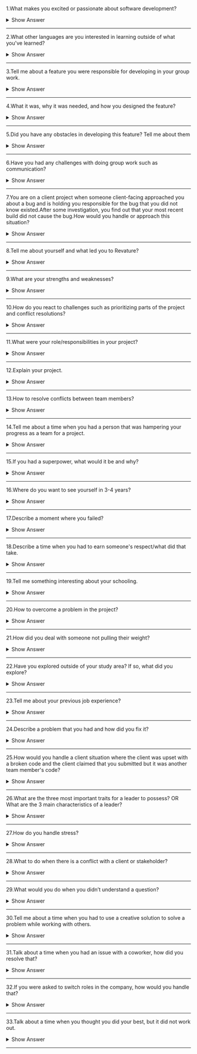 1.What makes you excited or passionate about software development?

<details markdown="1">
<summary> Show Answer </summary>
<blockquote markdown="1">
 
Sample Answer 1: I want to be a software developer because designing computer programs lets me use my creative and problem-solving skills.Software development wasn't my initial career path, but I'm glad I discovered it.In college, I originally studied communications.After obtaining my bachelor's degree in communications, I accepted a job as an editor at a publishing firm.I was responsible for correcting grammatical and stylistic mistakes in clients' work.While I was good at my job and worked hard, the position didn't excite me, so I searched for something more fulfilling.I learned more about the subject via online resources and began to teach myself basic concepts.Eventually, I earned a bachelor's degree in computer science.I enjoyed the challenges that my education presented, and I'm very excited to work as a professional software developer and use the versatile skills that this career demands.

Sample answer 2: I am a Mathematics student.In my eyes, Mathematics is the tool used by the nature to communicate with humans.Similarly, programming is the tool used by humans to communicate with computers.It feels like a great achievement when you finally get the code right after weeks of debugging.Seriously, those who have never done programming will never know the feeling.It feels like a savior when you figure out and implement the edge cases beforehand.In short, programming is challenging, gives me thrills, and gives a workout to my brain.That’s why I’m passionate about programming.

</blockquote>
</details>

------------
 
2.What other languages are you interested in learning outside of what you've learned?

<details markdown="1">
<summary> Show Answer </summary>
<blockquote markdown="1">
 
Sample Answer: Related to technical languages and choose an answer on why did you choose that programming language.

Sample answer: I would learn German and Spanish.I choose German because the vocabulary is similar to English.I choose Spanish as its widely spoken.These 2 languages might help me in my career upliftment as well.
 
</blockquote>
</details>
 
-----------


3.Tell me about a feature you were responsible for developing in your group work.

<details markdown="1">
<summary> Show Answer </summary>
<blockquote markdown="1">
 
Sample answer: I created a utility that helps convert the excel data to a format that my company’s platform supports.

</blockquote>
</details>
 
------------
 
4.What it was, why it was needed, and how you designed the feature?

<details markdown="1">
<summary> Show Answer </summary>
<blockquote markdown="1">
 
Sample answer: A conversion utility that converts all the excel data into a specific format, which was manually done earlier, and when we developed this, it saved a lot of time along with accuracy.
 
</blockquote>
</details>
 
------------

5.Did you have any obstacles in developing this feature? Tell me about them

<details markdown="1">
<summary> Show Answer </summary>
<blockquote markdown="1">
 
Sample answer: I was developing this utility in my available time and I couldn’t spend my work hours.Hence, was concerned about time management but I managed to complete the utility along with my other project works.
 
</blockquote>
</details>
 
--------------

6.Have you had any challenges with doing group work such as communication?

<details markdown="1">
<summary> Show Answer </summary>
<blockquote markdown="1">
 
Sample Answer: 
Lack of clarity
Trust issues
Personality conflicts
Withholding information
Lack of communication
Reduced engagement
Excessive staff numbers
Interior competition
Sample scenario: When I was working with a team of 10 people on a project of content creation, everyone had multiple opinions about executing the task.At times, it led to personal conflicts as well.We, as a team, decided to talk about this and come up with a common strategy that everyone supports and we were successful in accomplishing that.Initially, we had struggled to come up with a common solution due to communication barriers but we figured out ways to resolve and the task is successfully executed.
 
</blockquote>
</details>

---------------


7.You are on a client project when someone client-facing approached you about a bug and is holding you responsible for the bug that you did not know existed.After some investigation, you find out that your most recent 
build did not cause the bug.How would you handle or approach this situation?

<details markdown="1">
<summary> Show Answer </summary>
<blockquote markdown="1">
 
If you are an ethical and empathetic person you own up to this and let the chips fall where they may.You need to ensure that when you notify your client of the fault, you also inform them of how this mistake occurred and how it will never occur again with documented changes in processes and tests to catch any similar issue in the future.Even though the broken code is from someone else and you are not at fault, do not come up with reasons defending your part.Instead, try to take responsibility and come up with solutions to resolve this problem.That way, you portray yourself as a good and responsible team player.

</blockquote>
</details>
 
-------------

8.Tell me about yourself and what led you to Revature?

<details markdown="1">
<summary> Show Answer </summary>
<blockquote markdown="1">
 
Sample Answer: Good morning.I want to thank everyone for giving me this golden opportunity to introduce myself.My name is ABC, and I am from Bombay.I am a computer science graduate from XYZ university.I now work as an intern at Youth Foundation, and I am a big fan of soccer and gymnastics.My goal is to build a successful career as an XYZ, which can help the company and me personally.My strengths are my positive attitude, punctuality, and interpersonal skills.My weakness is my emotional nature.This is all about me.Thanks once again for this wonderful chance.

Revature is a well-reputed company with numerous opportunities on learning platforms.It has got a good working environment and the knowledge and career opportunities that Revature provides is much essential for the current industry.Also, Revature’s business model is unique which made me choose them without a second thought.

</blockquote>
</details>
 
---------------
 
9.What are your strengths and weaknesses?

<details markdown="1">
<summary> Show Answer </summary>
<blockquote markdown="1">
 
Sample Answer: To state my strength and weakness can be a little confusing because both two concepts are the same for me.My quality of being self-motivated.I can work hard and consistently to achieve a goal if that helps me in growing and learning.I can motivate myself to do a task even when there are multiple obstacles, and I can complete it.However, my weakness is being over-self-motivated cause in that process I lose myself and get too goal-oriented it is a team task then my self-goals become a burden for them and as a result, I come across clashes and group breakdowns.I have been working on this for the last few months where I set a limit for myself and the team and try not to affect my goals and objectives and become the pressure for others.

(For the most part, strengths should include your soft skills.This question is mostly asked to check a candidate’s behavioral skills, your technical skills are tested in your technical interview.No, mentioning your weakness will not affect your performance negatively.However, saying that you have no weaknesses will make you sound arrogant.)

</blockquote>
</details>

--------------

10.How do you react to challenges such as prioritizing parts of the project and conflict resolutions?

<details markdown="1">
<summary> Show Answer </summary>
<blockquote markdown="1">

Ways to manage conflict resolution:
1.Talk with the other person
2.Focus on behavior and events, not on personalities
3.Listen carefully
4.Identify points of agreement and disagreement
5.Prioritize the areas of conflict
6.Develop a plan to work on each conflict
7.Follow through on your plan
8.Build on your success

Sample answer: When I am assigned a project, I would segregate the project modules based on the stages of development.I will make sure that the phase is streamlined with the execution along with the entire team.Also, regular one-on-one and proper communication would resolve most of the conflicts.

</blockquote>
</details>

-------------

11.What were your role/responsibilities in your project?

<details markdown="1">
<summary> Show Answer </summary>
<blockquote markdown="1">

(Should get the details from their respective portfolios)
 
</blockquote>
</details>

-------------

12.Explain your project.

<details markdown="1">
<summary> Show Answer </summary>
<blockquote markdown="1">
 
(Should get the details from their respective portfolios)

</blockquote>
</details>
 
-------------

13.How to resolve conflicts between team members?

<details markdown="1">
<summary> Show Answer </summary>
<blockquote markdown="1">
 
Sample Answer: When faced with a conflict, I like to ask questions and understand my coworker’s perspectives.This helps keep the situation calm and helps them feel like they’re being heard, and after this, I’ve found it’s much easier to come to an agreement or compromise while both staying a lot calmer.

</blockquote>
</details>

---------------

14.Tell me about a time when you had a person that was hampering your progress as a team for a project.

<details markdown="1">
<summary> Show Answer </summary>
<blockquote markdown="1">

Sample Answer:  "I participated in a fellowship program over the summer as a part of my studies.Through the program, I was able to conduct a research project of my using university resources, like the library's special collections archive, to support my work.I worked alongside three other fellows who were taking part in the program and conducting their projects.We collaborated while forming our research questions, and one of my coworkers was particularly negative about my approach to my project.I wanted to understand her concerns, so I asked her about them in one of our collaborative meetings.
Unfortunately, she avoided my question.Afterward, I spoke with my research mentor and asked for her guidance.My mentor advised me to speak with my coworker privately, so I invited her to get coffee with me later that day.During our conversation, I asked for her feedback about my project.I realized she was planning on using the same archive as me to support her research and had concerns regarding the availability of the space and resources.I reassured her that she would have access as well, and together we created a schedule that worked for the both of us."

</blockquote>
</details>

--------------

15.If you had a superpower, what would it be and why?

<details markdown="1">
<summary> Show Answer </summary>
<blockquote markdown="1">

Sample Answer: “My superpower would have to be super-speed, like The Flash.I like to be productive and make the most out of every minute of the day.As it pertains to work, I perform tasks at a torrid pace.This not only keeps me focused and engaged for long periods, but it also allows me to do more than most workers can in a full, 8-hour workday.”


</blockquote>
</details>

--------------

16.Where do you want to see yourself in 3-4 years?

<details markdown="1">
<summary> Show Answer </summary>
<blockquote markdown="1">
 
Sample Answer 1: I firmly believe in self-development and knowledge enhancement, so for sure, I will develop myself and gain more knowledge in the next 5 years to be a better version of myself.So, I and my organization can grow together.

Sample Answer 2: In the next five years, I want to see myself as more responsible, knowledgeable, and experienced.I will make sure that I explore skills and used opportunities so that I can contribute and share my knowledge, see myself learning and growing with every experience and last of course want to be happy.

</blockquote>
</details>

--------------

17.Describe a moment where you failed?

<details markdown="1">
<summary> Show Answer </summary>
<blockquote markdown="1">

Sample Answer: “When I started my first internship, I was overly eager to go the extra mile.I agreed to take on unrealistic deadlines with coworkers.I was late completing at least one task each week, and my coworkers were not happy with me.After that experience, I devised a tracking system to make sure I knew how long each task would realistically take and made sure never to fall behind again.I understand now that it’s better to give a longer timeline and be early than promising the moon and fail to deliver.”

</blockquote>
</details>

---------------

18.Describe a time when you had to earn someone's respect/what did that take.

<details markdown="1">
<summary> Show Answer </summary>
<blockquote markdown="1">

Sample Answer: I believe that respect is something that we must earn through our actions and not demand it.Treating everyone equally, being empathetic, and being courteous would make anyone respect us.All it takes is to treat others in the way that we have to be treated.

</blockquote>
</details>

--------------

19.Tell me something interesting about your schooling.

<details markdown="1">
<summary> Show Answer </summary>
<blockquote markdown="1">
 

Sample answer 1: My school's name is XYZ.It has a big ground.on.Every competition is conducted on the ground only.My school has 90-100 teachers.Our teachers are very polite to every Student.My school is very clean and neat.It has Cameras in every corner.Teachers are not very strict.They always pay attention to each student.

Sample answer 2: School life is a golden era.For me the memories of school life are unforgettable.I used to cherish all the moments of my life.Although I was not much concerned about my career at that time still I knew that I need to work hard in my academics.I use to participate in many co-curricular activities like singing, dancing, debates, something out of waste, sketching and so I was quite popular in my school.And finally, in the last year of my school, I was made the head girl of my school which is the most memorable moment of my life.Not only me I think school days are memorable for everyone.
 
</blockquote> 
</details>

----------

20.How to overcome a problem in the project?

<details markdown="1">
<summary> Show Answer </summary>
<blockquote markdown="1">
 
Sample answer 1: At my current job, a client called late Friday afternoon with an urgent question about their project status.Usually, my boss directly interacts with our clients, but he'd already left for the weekend.I told the client that while I might not know the exact answer, I could help because I was also working on the project.The client was fine with that.We worked through the question together, and I was able to provide enough information that the client felt the rest could wait until Monday.I left a detailed note for my boss asking him to check in with the client on Monday.

Sample answer 2: When the software development of our new product stalled, I coordinated the team that managed to get the schedule back on track.We were able to successfully troubleshoot the issues and solve the problems, within a very short period, and without completely burning out our team.I was able to do this by motivating the senior engineering team to brainstorm a technologically innovative solution that would solve the customer’s issues with fewer development hours on our end.
 
</blockquote>
</details>

-------------

21.How did you deal with someone not pulling their weight?

<details markdown="1">
<summary> Show Answer </summary>
<blockquote markdown="1">
 
Sample answer 1: I had a colleague who always wanted things done his way, invariably getting into confrontations with many co-workers.I had to team up with him on a month-long social media campaign to develop creative post ideas and strategically schedule them for maximum reach and engagement.I was tactful and kept my cool throughout.When we disagreed, I heard him out.If I still believed that my idea was better, I supported it with enough data and proven theories to convince him.Ultimately, the campaign was a success, and my colleague came to respect me greatly.

Sample answer 2: A team member was finding it difficult to contribute because they were unclear as to what their role was.I helped resolve the situation by creating a more detailed work plan that specified each member's role and responsibilities on the project.
 
</blockquote>
</details>
 
-----------

22.Have you explored outside of your study area? If so, what did you explore?

<details markdown="1">
<summary> Show Answer </summary>
<blockquote markdown="1">
 
Sample Answer: My outside interests are spending quality time with my family, watching Anime, and playing games.

Sample Answer: Cricket is my outside interest.In my free time, I spend more time on this game.Play and watch cricket matches and spend time with my family.Also, I love to play guitar and like photography.
 
</blockquote>
</details>
 
------------
23.Tell me about your previous job experience?

<details markdown="1">
<summary> Show Answer </summary>
<blockquote markdown="1">
 
Sample answer 1: Most of my professional experience has led me up to this administrative secretary role.I’ve been working in the field for almost ten years now.I got my first position as an office assistant when I was 18 – a position that required a lot of communication with both co-workers and customers.I’m interested in this position specifically because it would allow me to expand my leadership potential and continue working in an environment in which I have a great deal of experience.

Sample answer 2: The last time I worked as a language assistant, I found the work interesting but sometimes hard.I learned a lot from my work experience.On one occasion I found two boys fighting in the playground.I managed to calm them down by being calm myself.I asked them what had happened and helped them to resolve their fight themselves.I thought that in a situation like that I would get angry myself, and perhaps take sides, but I did not.I think that this was a great lesson for me.
 
</blockquote>
</details>
 
------------

24.Describe a problem that you had and how did you fix it?

<details markdown="1">
<summary> Show Answer </summary>
<blockquote markdown="1">
 
Sample answer 1: I feel that the best way to deal with any challenges is to meet them head-on.When I found that one of my colleagues was saying things that weren't true behind my back, I went to them and talked it through.It turned out they had misunderstood what I had said, and I was able to set the record straight with them, and my supervisor.

Sample answer 2: Once I found a major flaw in the work of one of the most senior members of the department, which could have been very costly to the company if it had been overlooked.I went directly to them and called it to their attention so they could fix it before it affected the outcome.
 
</blockquote>
</details>

--------------
25.How would you handle a client situation where the client was upset with a broken code and the client claimed that you submitted but it was another team member's code?

<details markdown="1">
<summary> Show Answer </summary>
<blockquote markdown="1">
 
•	Empathy is key
•	Saying Sorry
•	Own up and explain what went wrong
If you are an ethical and empathetic person you own up to this and let the chips fall where they may.You need to ensure that when you notify your client of the fault, you also inform them of how this mistake occurred and how it will never occur again with documented changes in processes and tests to catch any similar issue in the future.Even though the broken code is from someone else and you are not at fault, do not come up with reasons defending your part.Instead, try to take responsibility and come up with solutions to resolve this problem.That way, you portray yourself as a good and responsible team player.

</blockquote>
</details>
 
-------------
 
26.What are the three most important traits for a leader to possess? 
OR
What are the 3 main characteristics of a leader?

<details markdown="1">
<summary> Show Answer </summary>
<blockquote markdown="1">
 
Sample answer 1: 
•	Have clear goals and objectives
•	Motivate and support their team members and provide them with the right direction
•	Be empathetic and accountable

Sample answer 2:
•	Inspire Trust
•	Create Vision
•	Execute Strategy
•	Coach Potential
 
</blockquote>
</details>

--------------

27.How do you handle stress?

<details markdown="1">
<summary> Show Answer </summary>
<blockquote markdown="1">
 
Sample answer 1: I'm not a person who has a difficult time with stress.When I'm under pressure, I focus and get the job done.I find it exhilarating to be in a dynamic environment where the pressure is on.

Sample answer 2: When stress does inevitably arise, planning helps me to tackle the situation one step at a time to prioritize what needs to be done efficiently for myself and my colleagues.Some of my best work in streamlining processes has come from stressful situations.

</blockquote>
</details>
 
------------
 
28.What to do when there is a conflict with a client or stakeholder?

<details markdown="1">
<summary> Show Answer </summary>
<blockquote markdown="1">
 
•	Turn conflict into problem-solving
•	Determine if the problem is worth discussing
•	Use the right body language
•	Focus on the facts, not on personal opinions
•	Allow everyone to speak
•	Be mindful of the language
•	Refocus the client on the impact
•	Approach the problem with empathy
Sample answer: I actively readjust my attitude during a conflict situation.This means that I strive to listen to the other person’s point of view without becoming defensive.I also attempt to move the confrontation to a private space to avoid further complications

</blockquote>
</details>
 
------------ 

29.What would you do when you didn’t understand a question?

<details markdown="1">
<summary> Show Answer </summary>
<blockquote markdown="1">
 
Sample answer 1: “I’m sorry, but I didn’t understand the question.Could you say that again, please?”
Sample answer 2: “I’m sorry, but I didn’t quite hear you.Could you say that again, please?”

</blockquote>
</details>
 
-------------
 
30.Tell me about a time when you had to use a creative solution to solve a problem while working with others.

<details markdown="1">
<summary> Show Answer </summary>
<blockquote markdown="1">
 
1.Define the (right) problem
2.Check your mindset
3.Empathize with the players
4.Connect with your purpose
5.Generate ideas
6.Make small bets
7.Get feedback/evaluate options
8.Start again
Sample answer: In my last job, I had to do quite a bit of problem-solving related to our shift scheduling.We had four people quit within a week and the department was severely understaffed.I coordinated a ramp-up of our hiring efforts, I got approval from the department head to offer bonuses for overtime work, and then I found eight employees who were willing to do overtime this month.I think the key problem-solving skills here were taking initiative, communicating clearly, and reacting quickly to solve this problem before it became an even bigger issue.

</blockquote>
</details>
 
------------ 
 
31.Talk about a time when you had an issue with a coworker, how did you resolve that?

<details markdown="1">
<summary> Show Answer </summary>
<blockquote markdown="1">
 
Sample answer 1: Once, a co-worker and I disagreed on the way an unsatisfied customer was dealt with.I decided to meet with them one on one to talk and resolve our dispute peacefully.We both agreed that our goal was to keep the customer happy and came to a compromise that consisted of both of our ideas.

Sample answer 2: I’ve learned that disagreements and conflicts are part of work whether I like it or not.I’ve also learned that, without conflict, there’s no progress.So, if a conflict arises, that means there’s room for progress and scope for improvement in that space.I must tread carefully and take it slowly so as not to offend others or complicate circumstances.I take enough time to assess the situation and once I gain a clear understanding of the situation, I will take care of them to resolve the conflict.

</blockquote>
</details>
 
------------- 
 
32.If you were asked to switch roles in the company, how would you handle that?

<details markdown="1">
<summary> Show Answer </summary>
<blockquote markdown="1">
 
Sample answer 1: When I was promoted from sales clerk to store manager, I was nervous about the changes that would come along with my transition into a leadership role.There have been moments in my career when I have looked to others to act as leaders because I was intimidated by the responsibility of managing a team.I overcame that fear, and through my strong leadership and interpersonal skills, we received a good rating of employee satisfaction on our most recent survey.

Sample answer 2: I manage change by first seeking to understand the reason for the change.I then immediately changed as needed to support the workplace and my team.As someone who seeks ways to improve my work environment, I welcome change.

</blockquote>
</details>
 
-----------
 
33.Talk about a time when you thought you did your best, but it did not work out.

<details markdown="1">
<summary> Show Answer </summary>
<blockquote markdown="1">
 
The best way to answer this question is to talk about a specific example of a time you made a mistake: Briefly explain what the mistake was, but don't dwell on it.Quickly switch over to what you learned or how you improved, after making that mistake.

Sample Answer: One thing I have learned from past mistakes is when to ask for help.I have learned that it is far better to ask for clarification and solve an issue right away than to be unsure.I know that your company emphasizes teamwork and the need to be in constant communication with one another, and I think my ability to ask (and answer) questions of my peers would help me fit in very well with your company culture.

</blockquote>
</details>

--------------
 



 


